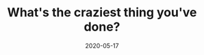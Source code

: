 ---
title: "What's the craziest thing you've done?"
date: '2020-05-17'
videoUrl: 'https://www.youtube.com/watch?v=Hjj649ywn18'
---